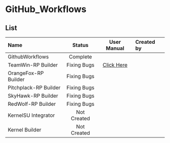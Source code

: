 # GitHub_Workflows

## List
| Name | Status | User Manual | Created by |
| :--- | :----: | :---------: | :----------|
| GithubWorkflows | Complete |  |  |
| TeamWin-RP Builder | Fixing Bugs | [Click Here](https://github.com/VThang51/GitHub_Workflows/blob/main/UM/TWRP.md) |  |
| OrangeFox-RP Builder | Fixing Bugs |  |  |
| Pitchplack-RP Builder | Fixing Bugs |  |  |
| SkyHawk-RP Builder | Fixing Bugs |  |  |
| RedWolf-RP Builder | Fixing Bugs |  |  |
| KernelSU Integrator | Not Created |  |  |
| Kernel Builder | Not Created |  |  |
